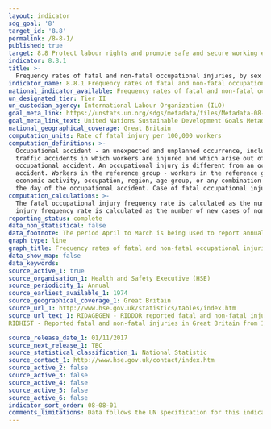 ```yaml
---
layout: indicator
sdg_goal: '8'
target_id: '8.8'
permalink: /8-8-1/
published: true
target: 8.8 Protect labour rights and promote safe and secure working environments for all workers, including migrant workers, in particular women migrants, and those in precarious employment
indicator: 8.8.1
title: >-
  Frequency rates of fatal and non-fatal occupational injuries, by sex and migrant status
indicator_name: 8.8.1 Frequency rates of fatal and non-fatal occupational injuries, by sex and migrant status
national_indicator_available: Frequency rates of fatal and non-fatal occupational injuries, by sex and employment status
un_designated_tier: Tier II
un_custodian_agency: International Labour Organization (ILO)
goal_meta_link: https://unstats.un.org/sdgs/metadata/files/Metadata-08-08-01.pdf
goal_meta_link_text: United Nations Sustainable Development Goals Metadata (PDF 381 KB)
national_geographical_coverage: Great Britain
computation_units: Rate of fatal injury per 100,000 workers
computation_definitions: >-
  Occupational accident - an unexpected and unplanned occurrence, including acts of violence, arising out of or in connection with work which results in one or more workers incurring a personal injury, disease or death. Occupational accidents are to be considered travel, transport or road
  traffic accidents in which workers are injured and which arise out of or in the course of work; that is, while engaged in an economic activity, or at work, or carrying out the business of the employer. Occupational injury - any personal injury, disease or death resulting from an
  occupational accident. An occupational injury is different from an occupational disease, which comes as a result of an exposure over a period of time to risk factors linked to the work activity. Diseases are included only in cases where the disease arose as a direct result of an
  accident. Workers in the reference group - workers in the reference group refer to the average number of workers in the particular group under consideration and who are covered by the source of the statistics on occupational injuries (for example, those of a specific sex or in a specific
  economic activity, occupation, region, age group, or any combination of these, or those covered by a particular insurance scheme, accident notification systems, or household or establishment survey). Fatal occupational injury - an occupational injury leading to death within one year of
  the day of the occupational accident. Case of fatal occupational injury - the case of a worker fatally injured as a result of one occupational accident, and where death occurred within one year of the day of the accident.
computation_calculations: >-
  The fatal occupational injury frequency rate is calculated as the number of new cases of fatal injury during the reference year divided by the total number of hours worked by workers in the reference group during the reference year, multiplied by 1,000,000. The non-fatal occupational
  injury frequency rate is calculated as the number of new cases of non-fatal injury during the reference year divided by the total number of hours worked by workers in the reference group during the reference year, multiplied by 1,000,000.
reporting_status: complete
data_non_statistical: false
data_footnote: The period April to March is being used to report annual data. The date on the X axis is the year at the start of the period
graph_type: line
graph_title: Frequency rates of fatal and non-fatal occupational injuries
data_show_map: false
data_keywords:  
source_active_1: true
source_organisation_1: Health and Safety Executive (HSE)
source_periodicity_1: Annual
source_earliest_available_1: 1974
source_geographical_coverage_1: Great Britain
source_url_1: http://www.hse.gov.uk/statistics/tables/index.htm
source_url_text_1: RIDAGEGEN - RIDDOR reported fatal and non-fatal injuries in Great Britain by age, gender and broad industry group
RIDHIST - Reported fatal and non-fatal injuries in Great Britain from 1974 

source_release_date_1: 01/11/2017
source_next_release_1: TBC
source_statistical_classification_1: National Statistic
source_contact_1: http://www.hse.gov.uk/contact/index.htm
source_active_2: false
source_active_3: false
source_active_4: false
source_active_5: false
source_active_6: false
indicator_sort_order: 08-08-01
comments_limitations: Data follows the UN specification for this indicator. This indicator has not been identified in collaboration with topic experts.
---
```

